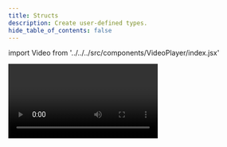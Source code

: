 ```yaml
---
title: Structs
description: Create user-defined types.
hide_table_of_contents: false
---
```


import Video from '../../../src/components/VideoPlayer/index.jsx'

<Video videoId='804479292' title='Structs' />
